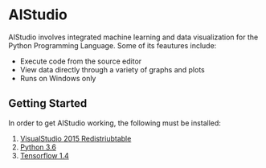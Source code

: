 # AIStudio
AIStudio involves integrated machine learning and data visualization for the Python Programming Language. Some of its feautures include:
- Execute code from the source editor
- View data directly through a variety of graphs and plots
- Runs on Windows only

## Getting Started 
In order to get AIStudio working, the following must be installed:
1. [VisualStudio 2015 Redistriubtable](https://www.microsoft.com/en-us/download/details.aspx?id=48145)
2. [Python 3.6](https://www.python.org/downloads/release/python-362/)
3. [Tensorflow 1.4](https://www.tensorflow.org/install/install_windows)
